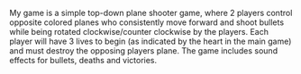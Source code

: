 My game is a simple top-down plane shooter game, where 2 players control opposite colored planes who consistently move forward
and shoot bullets while being rotated clockwise/counter clockwise by the players. Each player will have 3 lives to begin (as indicated
by the heart in the main game) and must destroy the opposing players plane. The game includes sound effects for bullets, deaths and 
victories.